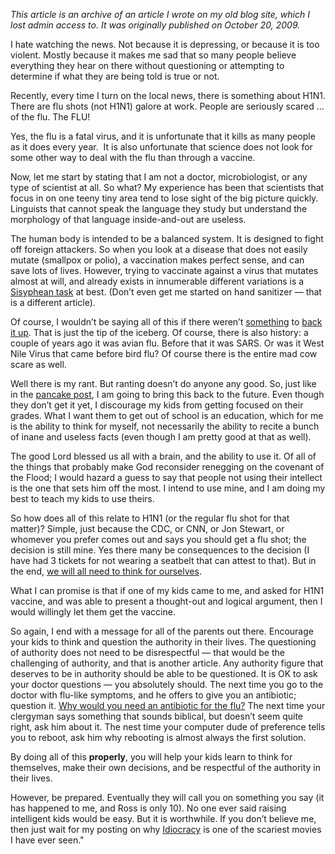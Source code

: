 <!--
.. title: Sucker's Bet
.. slug: suckers-bet
.. date: 2009-10-20 13:54:10 UTC-05:00
.. tags:
.. link:
.. description:
.. type: text
-->

*This article is an archive of an article I wrote on my old blog site, which I lost admin access to. It was originally published on October 20, 2009.*

I hate watching the news. Not because it is depressing, or because it is too violent. Mostly because it makes me sad that so many people believe everything they hear on there without questioning or attempting to determine if what they are being told is true or not.

Recently, every time I turn on the local news, there is something about H1N1. There are flu shots (not H1N1) galore at work. People are seriously scared … of the flu. The FLU!

Yes, the flu is a fatal virus, and it is unfortunate that it kills as many people as it does every year.  It is also unfortunate that science does not look for some other way to deal with the flu than through a vaccine.

<!-- TEASER_END -->

Now, let me start by stating that I am not a doctor, microbiologist, or any type of scientist at all. So what? My experience has been that scientists that focus in on one teeny tiny area tend to lose sight of the big picture quickly. Linguists that cannot speak the language they study but understand the morphology of that language inside-and-out are useless.

The human body is intended to be a balanced system. It is designed to fight off foreign attackers. So when you look at a disease that does not easily mutate (smallpox or polio), a vaccination makes perfect sense, and can save lots of lives. However, trying to vaccinate against a virus that mutates almost at will, and already exists in innumerable different variations is a [Sisyphean task](http://bit.ly/z5nlF) at best. (Don’t even get me started on hand sanitizer — that is a different article).

Of course, I wouldn’t be saying all of this if there weren’t [something](http://bit.ly/10gVka) to [back it up](http://bit.ly/C7KX1). That is just the tip of the iceberg. Of course, there is also history: a couple of years ago it was avian flu. Before that it was SARS. Or was it West Nile Virus that came before bird flu? Of course there is the entire mad cow scare as well.

Well there is my rant. But ranting doesn’t do anyone any good. So, just like in the [pancake post](http://bit.ly/38TRmk), I am going to bring this back to the future. Even though they don’t get it yet, I discourage my kids from getting focused on their grades. What I want them to get out of school is an education, which for me is the ability to think for myself, not necessarily the ability to recite a bunch of inane and useless facts (even though I am pretty good at that as well).

The good Lord blessed us all with a brain, and the ability to use it. Of all of the things that probably make God reconsider renegging on the covenant of the Flood; I would hazard a guess to say that people not using their intellect is the one that sets him off the most. I intend to use mine, and I am doing my best to teach my kids to use theirs.

So how does all of this relate to H1N1 (or the regular flu shot for that matter)? Simple, just because the CDC, or CNN, or Jon Stewart, or whomever you prefer comes out and says you should get a flu shot; the decision is still mine. Yes there many be consequences to the decision (I have had 3 tickets for not wearing a seatbelt that can attest to that). But in the end, [we will all need to think for ourselves](http://bit.ly/4kieHL).

What I can promise is that if one of my kids came to me, and asked for H1N1 vaccine, and was able to present a thought-out and logical argument, then I would willingly let them get the vaccine.

So again, I end with a message for all of the parents out there. Encourage your kids to think and question the authority in their lives. The questioning of authority does not need to be disrespectful — that would be the challenging of authority, and that is another article. Any authority figure that deserves to be in authority should be able to be questioned. It is OK to ask your doctor questions — you absolutely should. The next time you go to the doctor with flu-like symptoms, and he offers to give you an antibiotic; question it. [Why would you need an antibiotic for the flu?](http://bit.ly/2FiXL0) The next time your clergyman says something that sounds biblical, but doesn’t seem quite right, ask him about it. The nest time your computer dude of preference tells you to reboot, ask him why rebooting is almost always the first solution.

By doing all of this **properly**, you will help your kids learn to think for themselves, make their own decisions, and be respectful of the authority in their lives.

However, be prepared. Eventually they will call you on something you say (it has happened to me, and Ross is only 10). No one ever said raising intelligent kids would be easy. But it is worthwhile. If you don’t believe me, then just wait for my posting on why [Idiocracy](http://www.imdb.com/title/tt0387808/) is one of the scariest movies I have ever seen."
